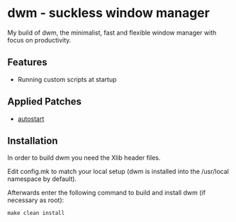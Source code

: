 # dwm - suckless window manager

My build of dwm, the minimalist, fast and flexible window manager with focus on productivity.

## Features

- Running custom scripts at startup

## Applied Patches

- [autostart](https://dwm.suckless.org/patches/autostart/)

## Installation

In order to build dwm you need the Xlib header files.

Edit config.mk to match your local setup (dwm is installed into
the /usr/local namespace by default).

Afterwards enter the following command to build and install dwm (if
necessary as root):

    make clean install


